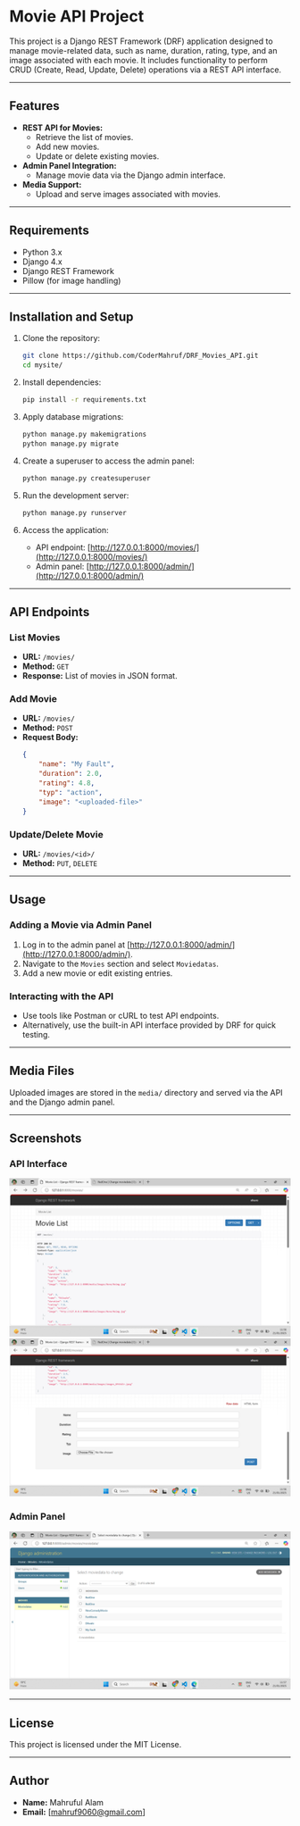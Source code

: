 # Movie API Project

This project is a Django REST Framework (DRF) application designed to manage movie-related data, such as name, duration, rating, type, and an image associated with each movie. It includes functionality to perform CRUD (Create, Read, Update, Delete) operations via a REST API interface.

---

## Features

- **REST API for Movies:**
  - Retrieve the list of movies.
  - Add new movies.
  - Update or delete existing movies.
- **Admin Panel Integration:**
  - Manage movie data via the Django admin interface.
- **Media Support:**
  - Upload and serve images associated with movies.

---

## Requirements

- Python 3.x
- Django 4.x
- Django REST Framework
- Pillow (for image handling)

---

## Installation and Setup

1. Clone the repository:
   ```bash
   git clone https://github.com/CoderMahruf/DRF_Movies_API.git
   cd mysite/
   ```

2. Install dependencies:
   ```bash
   pip install -r requirements.txt
   ```

3. Apply database migrations:
   ```bash
   python manage.py makemigrations
   python manage.py migrate
   ```

4. Create a superuser to access the admin panel:
   ```bash
   python manage.py createsuperuser
   ```

5. Run the development server:
   ```bash
   python manage.py runserver
   ```

6. Access the application:
   - API endpoint: [http://127.0.0.1:8000/movies/](http://127.0.0.1:8000/movies/)
   - Admin panel: [http://127.0.0.1:8000/admin/](http://127.0.0.1:8000/admin/)

---

## API Endpoints

### List Movies
- **URL:** `/movies/`
- **Method:** `GET`
- **Response:** List of movies in JSON format.

### Add Movie
- **URL:** `/movies/`
- **Method:** `POST`
- **Request Body:**
  ```json
  {
      "name": "My Fault",
      "duration": 2.0,
      "rating": 4.8,
      "typ": "action",
      "image": "<uploaded-file>"
  }
  ```

### Update/Delete Movie
- **URL:** `/movies/<id>/`
- **Method:** `PUT`, `DELETE`

---

## Usage

### Adding a Movie via Admin Panel
1. Log in to the admin panel at [http://127.0.0.1:8000/admin/](http://127.0.0.1:8000/admin/).
2. Navigate to the `Movies` section and select `Moviedatas`.
3. Add a new movie or edit existing entries.

### Interacting with the API
- Use tools like Postman or cURL to test API endpoints.
- Alternatively, use the built-in API interface provided by DRF for quick testing.

---

## Media Files
Uploaded images are stored in the `media/` directory and served via the API and the Django admin panel.

---

## Screenshots

### API Interface
![API Screenshot 1](screenshots/1.png)
![API Screenshot 2](screenshots/2.png)

### Admin Panel
![Admin Panel Screenshot](screenshots/3.png)

---

## License
This project is licensed under the MIT License.

---

## Author
- **Name:** Mahruful Alam
- **Email:** [mahruf9060@gmail.com]

